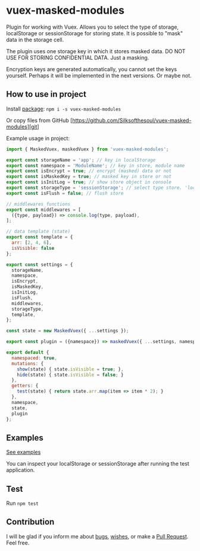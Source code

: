 # vuex-masked-modules
Plugin for working with Vuex. Allows you to select the type of storage, localStorage or sessionStorage for storing state. It is possible to "mask" data in the storage cell.

The plugin uses one storage key in which it stores masked data. DO NOT USE FOR STORING CONFIDENTIAL DATA. Just a masking.

Encryption keys are generated automatically, you cannot set the keys yourself. Perhaps it will be implemented in the next versions. Or maybe not.

## How to use in project

Install [package][npm]:
`npm i -s vuex-masked-modules`

Or copy files from GitHub [https://github.com/Silksofthesoul/vuex-masked-modules][git]

Example usage in project:
```javascript
import { MaskedVuex, maskedVuex } from 'vuex-masked-modules';

export const storageName = 'app'; // key in localStorage
export const namespace = 'ModuleName'; // key in store, module name
export const isEncrypt = true; // encrypt (masked) data or not
export const isMaskedKey = true; // masked key in store or not
export const isInitLog = true; // show store object in console
export const storageType = 'sessionStorage'; // select type store. 'localStorage' (default) or 'sessionStorage'
export const isFlush = false; // flush store

// middlewares functions
export const middlewares = [
  ({type, payload}) => console.log(type, payload),
];

// data template (state)
export const template = {
  arr: [2, 4, 6],
  isVisible: false
};

export const settings = {
  storageName,
  namespace,
  isEncrypt,
  isMaskedKey,
  isInitLog,
  isFlush,
  middlewares,
  storageType,
  template,
};

const state = new MaskedVuex({ ...settings });

export const plugin = ({namespace}) => maskedVuex({ ...settings, namespace });

export default {
  namespaced: true,
  mutations: {
    show(state) { state.isVisible = true; },
    hide(state) { state.isVisible = false; }
  },
  getters: {
    test(state) { return state.arr.map(item => item * 2); }
  },
  namespace,
  state,
  plugin
};
```

## Examples

[See examples][examples]

You can inspect your localStorage or sessionStorage after running the test application.

## Test

Run `npm test`

## Contribution

I will be glad if you inform me about [bugs][issues], [wishes][issues], or make a [Pull Request][PR]. Feel free.

[examples]: https://github.com/Silksofthesoul/vuex-masked-modules/tree/main/examples
[git]: https://github.com/Silksofthesoul/vuex-masked-modules
[npm]: https://www.npmjs.com/package/vuex-masked-modules
[issues]: https://github.com/Silksofthesoul/vuex-masked-modules/issues
[PR]: https://github.com/Silksofthesoul/vuex-masked-modules/pulls
